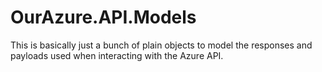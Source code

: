 # OurAzure.API.Models

This is basically just a bunch of plain objects to model the responses and payloads used when interacting with the Azure API.